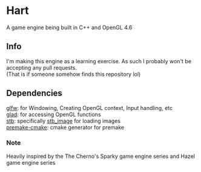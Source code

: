 # Hart
A game engine being built in C++ and OpenGL 4.6 <br>

## Info 
I'm making this engine as a learning exercise. As such I probably won't be accepting any pull requests.<br>
(That is if someone somehow finds this repository lol)

## Dependencies
[glfw](https://www.glfw.org/): for Windowing, Creating OpenGL context, Input handling, etc<br>
[glad](https://glad.dav1d.de/): for accessing OpenGL functions<br>
[stb](https://github.com/nothings/stb): specifically [stb_image](https://github.com/nothings/stb/blob/master/stb_image.h) for loading images<br>
[premake-cmake](https://github.com/Enhex/premake-cmake): cmake generator for premake

### Note
Heavily inspired by the The Cherno's Sparky game engine series and Hazel game engine series <br>
